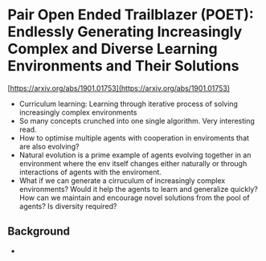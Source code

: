 # Pair Open Ended Trailblazer (POET): Endlessly Generating Increasingly Complex and Diverse Learning Environments and Their Solutions

[https://arxiv.org/abs/1901.01753](https://arxiv.org/abs/1901.01753)

* Curriculum learning: Learning through iterative process of solving increasingly complex environments
* So many concepts crunched into one single algorithm. Very interesting read.
* How to optimise multiple agents with cooperation in enviroments that are also evolving?
* Natural evolution is a prime example of agents evolving together in an environment where the env itself changes either naturally or through interactions of agents with the enviroment. 
* What if we can generate a cirruculum of increasingly complex environments? Would it help the agents to learn and generalize quickly? How can we maintain and encourage novel solutions from the pool of agents? Is diversity required?

## Background

* 